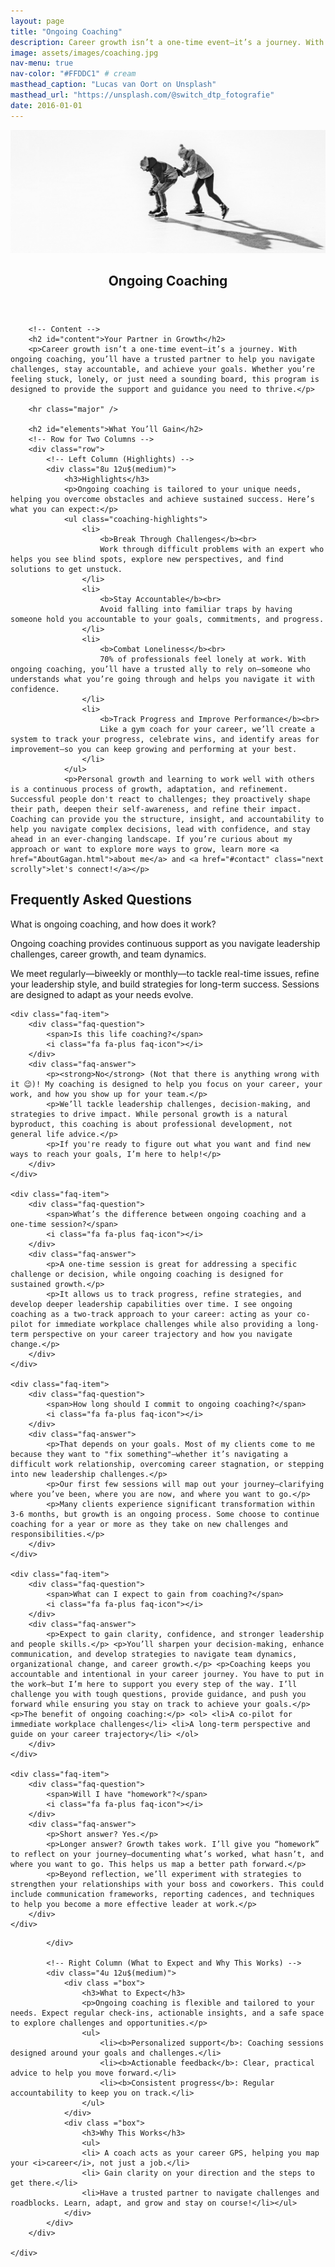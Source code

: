 ```yaml
---
layout: page
title: "Ongoing Coaching"
description: Career growth isn’t a one-time event—it’s a journey. With ongoing coaching, you’ll have a trusted partner to help you navigate challenges, stay accountable, and achieve your goals. 
image: assets/images/coaching.jpg
nav-menu: true
nav-color: "#FFDDC1" # cream
masthead_caption: "Lucas van Oort on Unsplash"
masthead_url: "https://unsplash.com/@switch_dtp_fotografie"
date: 2016-01-01
---
```


<!-- Main -->
<!-- 
  accent1: #1B9C85; // Teal
  accent2: #FF7F50; // Coral 
  accent3: #8d82c4; // Lavender Blue 
  accent4: #ec8d81; // Soft Coral 
  accent5: #FFDDC1; // Warm Cream
  accent6: #c8dbfa; // Cool White 
-->

<div id="main" class="alt">

<div id="main" class="alt">
<div class="brandimage_masthead"> <img src="assets/images/coaching.jpg" alt="Image with overlay"> </div>

<!-- One -->
<section id="one">
	<div class="inner">
		<header class="major">
			<h1>Ongoing Coaching</h1>
		</header>

		<!-- Content -->
		<h2 id="content">Your Partner in Growth</h2>
		<p>Career growth isn’t a one-time event—it’s a journey. With ongoing coaching, you’ll have a trusted partner to help you navigate challenges, stay accountable, and achieve your goals. Whether you’re feeling stuck, lonely, or just need a sounding board, this program is designed to provide the support and guidance you need to thrive.</p>

		<hr class="major" />

		<h2 id="elements">What You’ll Gain</h2>
		<!-- Row for Two Columns -->
		<div class="row">
			<!-- Left Column (Highlights) -->
			<div class="8u 12u$(medium)">
				<h3>Highlights</h3>
				<p>Ongoing coaching is tailored to your unique needs, helping you overcome obstacles and achieve sustained success. Here’s what you can expect:</p>
				<ul class="coaching-highlights">
					<li>
						<b>Break Through Challenges</b><br>
						Work through difficult problems with an expert who helps you see blind spots, explore new perspectives, and find solutions to get unstuck.
					</li>
					<li>
						<b>Stay Accountable</b><br>
						Avoid falling into familiar traps by having someone hold you accountable to your goals, commitments, and progress.
					</li>
					<li>
						<b>Combat Loneliness</b><br>
						70% of professionals feel lonely at work. With ongoing coaching, you’ll have a trusted ally to rely on—someone who understands what you’re going through and helps you navigate it with confidence.
					</li>
					<li>
						<b>Track Progress and Improve Performance</b><br>
						Like a gym coach for your career, we’ll create a system to track your progress, celebrate wins, and identify areas for improvement—so you can keep growing and performing at your best.
					</li>
				</ul>
				<p>Personal growth and learning to work well with others is a continuous process of growth, adaptation, and refinement. Successful people don't react to challenges; they proactively shape their path, deepen their self-awareness, and refine their impact. Coaching can provide you the structure, insight, and accountability to help you navigate complex decisions, lead with confidence, and stay ahead in an ever-changing landscape. If you’re curious about my approach or want to explore more ways to grow, learn more <a href="AboutGagan.html">about me</a> and <a href="#contact" class="next scrolly">let's connect!</a></p>


<!-- start of faq -->
<h2>Frequently Asked Questions</h2>
<div class="faq-container">
    <div class="faq-item">
        <div class="faq-question">
            <span>What is ongoing coaching, and how does it work?</span>
            <i class="fa fa-plus faq-icon"></i>
        </div>
        <div class="faq-answer">
            <p>Ongoing coaching provides continuous support as you navigate leadership challenges, career growth, and team dynamics.</p>
            <p>We meet regularly—biweekly or monthly—to tackle real-time issues, refine your leadership style, and build strategies for long-term success. Sessions are designed to adapt as your needs evolve.</p>
        </div>
    </div>

    <div class="faq-item">
        <div class="faq-question">
            <span>Is this life coaching?</span>
            <i class="fa fa-plus faq-icon"></i>
        </div>
        <div class="faq-answer">
            <p><strong>No</strong> (Not that there is anything wrong with it 😉)! My coaching is designed to help you focus on your career, your work, and how you show up for your team.</p>
            <p>We’ll tackle leadership challenges, decision-making, and strategies to drive impact. While personal growth is a natural byproduct, this coaching is about professional development, not general life advice.</p>
            <p>If you're ready to figure out what you want and find new ways to reach your goals, I’m here to help!</p>
        </div>
    </div>

    <div class="faq-item">
        <div class="faq-question">
            <span>What’s the difference between ongoing coaching and a one-time session?</span>
            <i class="fa fa-plus faq-icon"></i>
        </div>
        <div class="faq-answer">
            <p>A one-time session is great for addressing a specific challenge or decision, while ongoing coaching is designed for sustained growth.</p>
            <p>It allows us to track progress, refine strategies, and develop deeper leadership capabilities over time. I see ongoing coaching as a two-track approach to your career: acting as your co-pilot for immediate workplace challenges while also providing a long-term perspective on your career trajectory and how you navigate change.</p>
        </div>
    </div>

    <div class="faq-item">
        <div class="faq-question">
            <span>How long should I commit to ongoing coaching?</span>
            <i class="fa fa-plus faq-icon"></i>
        </div>
        <div class="faq-answer">
            <p>That depends on your goals. Most of my clients come to me because they want to "fix something"—whether it’s navigating a difficult work relationship, overcoming career stagnation, or stepping into new leadership challenges.</p>
            <p>Our first few sessions will map out your journey—clarifying where you’ve been, where you are now, and where you want to go.</p>
            <p>Many clients experience significant transformation within 3-6 months, but growth is an ongoing process. Some choose to continue coaching for a year or more as they take on new challenges and responsibilities.</p>
        </div>
    </div>

    <div class="faq-item">
        <div class="faq-question">
            <span>What can I expect to gain from coaching?</span>
            <i class="fa fa-plus faq-icon"></i>
        </div>
        <div class="faq-answer">
            <p>Expect to gain clarity, confidence, and stronger leadership and people skills.</p> <p>You’ll sharpen your decision-making, enhance communication, and develop strategies to navigate team dynamics, organizational change, and career growth.</p> <p>Coaching keeps you accountable and intentional in your career journey. You have to put in the work—but I’m here to support you every step of the way. I’ll challenge you with tough questions, provide guidance, and push you forward while ensuring you stay on track to achieve your goals.</p> <p>The benefit of ongoing coaching:</p> <ol> <li>A co-pilot for immediate workplace challenges</li> <li>A long-term perspective and guide on your career trajectory</li> </ol>
        </div>
    </div>

    <div class="faq-item">
        <div class="faq-question">
            <span>Will I have "homework"?</span>
            <i class="fa fa-plus faq-icon"></i>
        </div>
        <div class="faq-answer">
            <p>Short answer? Yes.</p>
            <p>Longer answer? Growth takes work. I’ll give you “homework” to reflect on your journey—documenting what’s worked, what hasn’t, and where you want to go. This helps us map a better path forward.</p>
            <p>Beyond reflection, we’ll experiment with strategies to strengthen your relationships with your boss and coworkers. This could include communication frameworks, reporting cadences, and techniques to help you become a more effective leader at work.</p>
        </div>
    </div>
</div>

<!-- end of faq -->



			</div>

			<!-- Right Column (What to Expect and Why This Works) -->
			<div class="4u 12u$(medium)">
				<div class ="box">
					<h3>What to Expect</h3>
					<p>Ongoing coaching is flexible and tailored to your needs. Expect regular check-ins, actionable insights, and a safe space to explore challenges and opportunities.</p>
					<ul>
						<li><b>Personalized support</b>: Coaching sessions designed around your goals and challenges.</li>
						<li><b>Actionable feedback</b>: Clear, practical advice to help you move forward.</li>
						<li><b>Consistent progress</b>: Regular accountability to keep you on track.</li>
					</ul>
				</div>
				<div class ="box">
					<h3>Why This Works</h3>
					<ul>
					<li> A coach acts as your career GPS, helping you map your <i>career</i>, not just a job.</li>
					<li> Gain clarity on your direction and the steps to get there.</li>
					<li>Have a trusted partner to navigate challenges and roadblocks. Learn, adapt, and grow and stay on course!</li></ul>
				</div>
			</div>
		</div>

	</div>
</section>

</div>
